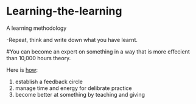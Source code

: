 # Learning-the-learning
A learning methodology

-Repeat, think and write down what you have learnt. 

#You can become an expert on something in a way that is more effecient than 10,000 hours theory. 

Here is [how](https://www.makeuseof.com/tag/10000-hour-rule-wrong-really-master-skill/):

1. establish a feedback circle
2. manage time and energy for delibrate practice
3. become better at something by teaching and giving


